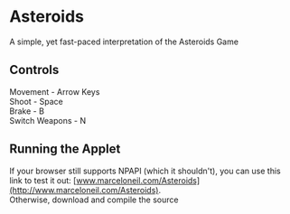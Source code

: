 # Asteroids
A simple, yet fast-paced interpretation of the Asteroids Game

## Controls
Movement - Arrow Keys  
Shoot - Space  
Brake - B  
Switch Weapons - N  

## Running the Applet
If your browser still supports NPAPI (which it shouldn't), you can use this link to test it out: [www.marceloneil.com/Asteroids](http://www.marceloneil.com/Asteroids).  
Otherwise, download and compile the source
